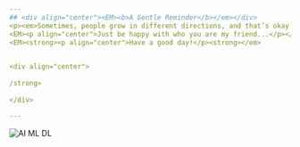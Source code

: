 ```yaml
---
## <div align="center"><EM><b>A Gentle Reminder</b></em></div>
<p><em>Sometimes, people grow in different directions, and that’s okay. What matters most is how you rebuild yourself and find happiness within.</EM> </p>
<EM><p align="center">Just be happy with who you are my friend...</p></em>
<EM><strong><p align="center">Have a good day!</p><strong></em>
  

<div align="center">
  
/strong>
  
</div>

---
```

![AI ML DL](https://github.com/user-attachments/assets/1fa21968-0da1-4517-aaf0-c71ba3099997)
